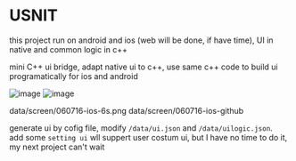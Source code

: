 # USNIT

this project run on android and ios (web will be done, if have time), UI in native and common logic in c++  

mini C++ ui bridge, adapt native ui to c++, use same c++ code to build ui programatically for ios and android

![image](https://github.com/oldmannt/usnit/data/screen/060716-ios-github.png) 
![image](https://github.com/oldmannt/usnit/data/screen/070616-android-github.png) 

data/screen/060716-ios-6s.png
	data/screen/060716-ios-github

generate ui by cofig file, modify `/data/ui.json` and `/data/uilogic.json`.  
add some `setting ui` wll suppert user costum ui, but I have no time to do it, my next project can't wait